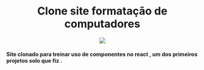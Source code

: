 <div align="center"><h1>Clone site formatação de computadores</h1></div>
<div align="center"><img src="src/assets/tech.gif"/></div>
<h4>Site clonado para treinar uso de componentes no react , um dos primeiros projetos solo que fiz .</h4>
